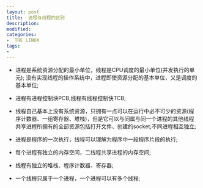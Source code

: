 ```yaml
---
layout: post
title:  进程与线程的区别
description: 
modified: 
categories: 
-  THE LINUX
tags:
- 
---
```

* 进程是系统资源分配的最小单位，线程是CPU调度的最小单位(并发执行的单元);
没有实现线程的操作系统中，进程即使资源分配的基本单位，又是调度的基本单位;

* 进程有进程控制块PCB,线程有线程控制快TCB;

* 线程自己基本上没有系统资源，只拥有一点可以在运行中必不可少的资源(程序计数器、一组寄存器、堆栈)，但是它可以与同属与同一个进程的其他线程共享进程所拥有的全部资源包括打开文件、创建的socket;不同进程相互独立;

* 进程是程序的一次执行，线程可以理解为程序中一段程序片段的执行;

* 每个进程有独立的内存空间，二线程共享进程的内存空间;

* 线程有独立的堆栈、程序计数器、寄存器;

* 一个线程只属于一个进程，一个进程可以有多个线程;





